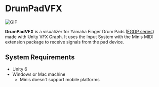# DrumPadVFX

![GIF](https://github.com/user-attachments/assets/dd1dae34-4a5a-4ac7-86f7-e37c1956a052)

**DrumPadVFX** is a visualizer for Yamaha Finger Drum Pads
([FGDP series](https://usa.yamaha.com/products/musical_instruments/drums/finger-drum-pads/index.html))
made with Unity VFX Graph. It uses the Input System with the Minis MIDI
extension package to receive signals from the pad device.

## System Requirements

- Unity 6
- Windows or Mac machine
  - Minis doesn't support mobile platforms
